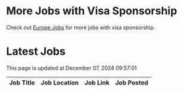 # More Jobs with Visa Sponsorship

Check out [Europe Jobs](https://github.com/sureshparimi/europejobs#latest-jobs) for more jobs with visa sponsorship.

# Latest Jobs

This page is updated at December 07, 2024 09:57:01

| Job Title | Job Location | Job Link | Job Posted |
| --- | --- | --- | --- |
